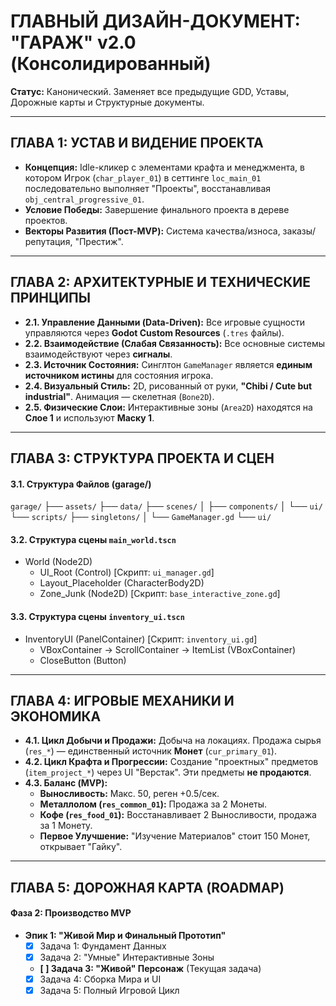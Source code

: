 # ГЛАВНЫЙ ДИЗАЙН-ДОКУМЕНТ: "ГАРАЖ" v2.0 (Консолидированный)
**Статус:** Канонический. Заменяет все предыдущие GDD, Уставы, Дорожные карты и Структурные документы.

---

## ГЛАВА 1: УСТАВ И ВИДЕНИЕ ПРОЕКТА
*   **Концепция:** Idle-кликер с элементами крафта и менеджмента, в котором Игрок (`char_player_01`) в сеттинге `loc_main_01` последовательно выполняет "Проекты", восстанавливая `obj_central_progressive_01`.
*   **Условие Победы:** Завершение финального проекта в дереве проектов.
*   **Векторы Развития (Пост-MVP):** Система качества/износа, заказы/репутация, "Престиж".

---

## ГЛАВА 2: АРХИТЕКТУРНЫЕ И ТЕХНИЧЕСКИЕ ПРИНЦИПЫ
*   **2.1. Управление Данными (Data-Driven):** Все игровые сущности управляются через **Godot Custom Resources** (`.tres` файлы).
*   **2.2. Взаимодействие (Слабая Связанность):** Все основные системы взаимодействуют через **сигналы**.
*   **2.3. Источник Состояния:** Синглтон `GameManager` является **единым источником истины** для состояния игрока.
*   **2.4. Визуальный Стиль:** 2D, рисованный от руки, **"Chibi / Cute but industrial"**. Анимация — скелетная (`Bone2D`).
*   **2.5. Физические Слои:** Интерактивные зоны (`Area2D`) находятся на **Слое 1** и используют **Маску 1**.

---

## ГЛАВА 3: СТРУКТУРА ПРОЕКТА И СЦЕН
#### 3.1. Структура Файлов (garage/)
`garage/`
├── `assets/`
├── `data/`
├── `scenes/`
│   ├── `components/`
│   └── `ui/`
└── `scripts/`
    ├── `singletons/`
    │   └── `GameManager.gd`
    └── `ui/`

#### 3.2. Структура сцены `main_world.tscn`
*   World (Node2D)
    *   UI_Root (Control) [Скрипт: `ui_manager.gd`]
    *   Layout_Placeholder (CharacterBody2D)
    *   Zone_Junk (Node2D) [Скрипт: `base_interactive_zone.gd`]

#### 3.3. Структура сцены `inventory_ui.tscn`
*   InventoryUI (PanelContainer) [Скрипт: `inventory_ui.gd`]
    *   VBoxContainer -> ScrollContainer -> ItemList (VBoxContainer)
    *   CloseButton (Button)

---

## ГЛАВА 4: ИГРОВЫЕ МЕХАНИКИ И ЭКОНОМИКА
*   **4.1. Цикл Добычи и Продажи:** Добыча на локациях. Продажа сырья (`res_*`) — единственный источник **Монет** (`cur_primary_01`).
*   **4.2. Цикл Крафта и Прогрессии:** Создание "проектных" предметов (`item_project_*`) через UI "Верстак". Эти предметы **не продаются**.
*   **4.3. Баланс (MVP):**
    *   **Выносливость:** Макс. 50, реген +0.5/сек.
    *   **Металлолом (`res_common_01`):** Продажа за 2 Монеты.
    *   **Кофе (`res_food_01`):** Восстанавливает 2 Выносливости, продажа за 1 Монету.
    *   **Первое Улучшение:** "Изучение Материалов" стоит 150 Монет, открывает "Гайку".

---

## ГЛАВА 5: ДОРОЖНАЯ КАРТА (ROADMAP)
#### Фаза 2: Производство MVP
*   **Эпик 1: "Живой Мир и Финальный Прототип"**
    *   [X] Задача 1: Фундамент Данных
    *   [X] Задача 2: "Умные" Интерактивные Зоны
    *   **[ ] Задача 3: "Живой" Персонаж** (Текущая задача)
    *   [X] Задача 4: Сборка Мира и UI
    *   [X] Задача 5: Полный Игровой Цикл